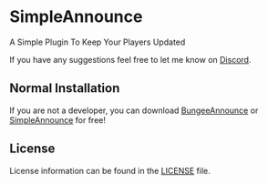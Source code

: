 # SimpleAnnounce
A Simple Plugin To Keep Your Players Updated

If you have any suggestions feel free to let me know on [Discord](https://discord.gg/jVnmm7QnQU).

## Normal Installation

If you are not a developer, you can download [BungeeAnnounce](https://www.spigotmc.org/resources/92374/) or [SimpleAnnounce](https://www.spigotmc.org/resources/92375/) for free!

## License
License information can be found in the [LICENSE](LICENSE) file.

